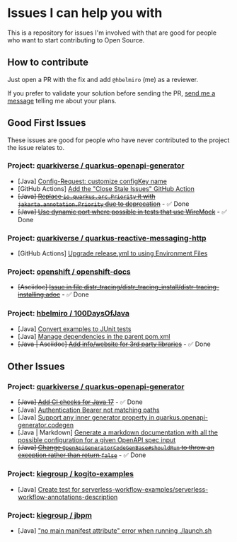 # Issues I can help you with

This is a repository for issues I'm involved with that are good for people who want to start contributing to Open Source.

## How to contribute

Just open a PR with the fix and add `@hbelmiro` (me) as a reviewer.

If you prefer to validate your solution before sending the PR, [send me a message](https://thegreatapi.com/social-media/) telling me about your plans.

## Good First Issues

These issues are good for people who have never contributed to the project the issue relates to.

### Project: [quarkiverse / quarkus-openapi-generator](https://github.com/quarkiverse/quarkus-openapi-generator)

* [Java] [Config-Request: customize configKey name](https://github.com/quarkiverse/quarkus-openapi-generator/issues/363)
* [GitHub Actions] [Add the "Close Stale Issues" GitHub Action](https://github.com/quarkiverse/quarkus-openapi-generator/issues/390)
* ~~[Java] [Replace `io.quarkus.arc.Priority` it with `jakarta.annotation.Priority` due to deprecation](https://github.com/quarkiverse/quarkus-openapi-generator/issues/272)~~ - ✅ Done
* ~~[Java] [Use dynamic port where possible in tests that use WireMock](https://github.com/quarkiverse/quarkus-openapi-generator/issues/180)~~ - ✅ Done

### Project: [quarkiverse / quarkus-reactive-messaging-http](https://github.com/quarkiverse/quarkus-reactive-messaging-http)

* [GitHub Actions] [Upgrade release.yml to using Environment Files](https://github.com/quarkiverse/quarkus-reactive-messaging-http/issues/180)

### Project: [openshift / openshift-docs](https://github.com/openshift/openshift-docs)

* ~~[Asciidoc] [Issue in file distr_tracing/distr_tracing_install/distr-tracing-installing.adoc](https://github.com/openshift/openshift-docs/issues/53021)~~ - ✅ Done

### Project: [hbelmiro / 100DaysOfJava](https://github.com/hbelmiro/100DaysOfJava)

* [Java] [Convert examples to JUnit tests](https://github.com/hbelmiro/100DaysOfJava/issues/6)
* [Java] [Manage dependencies in the parent pom.xml](https://github.com/hbelmiro/100DaysOfJava/issues/11)
* ~~[Java | Asciidoc] [Add info/website for 3rd party libraries](https://github.com/hbelmiro/100DaysOfJava/issues/2)~~ - ✅ Done

## Other Issues

### Project: [quarkiverse / quarkus-openapi-generator](https://github.com/quarkiverse/quarkus-openapi-generator) 

* ~~[Java] [Add CI checks for Java 17](https://github.com/quarkiverse/quarkus-openapi-generator/issues/312)~~ - ✅ Done
* [Java] [Authentication Bearer not matching paths](https://github.com/quarkiverse/quarkus-openapi-generator/issues/304)
* [Java] [Support any inner generator property in quarkus.openapi-generator.codegen](https://github.com/quarkiverse/quarkus-openapi-generator/issues/124)
* [Java | Markdown] [Generate a markdown documentation with all the possible configuration for a given OpenAPI spec input](https://github.com/quarkiverse/quarkus-openapi-generator/issues/57)
* ~~[Java] [Change `OpenApiGeneratorCodeGenBase#shouldRun` to throw an exception rather than return `false`](https://github.com/quarkiverse/quarkus-openapi-generator/issues/192)~~ - ✅ Done

### Project: [kiegroup / kogito-examples](https://github.com/kiegroup/kogito-examples)

* [Java] [Create test for serverless-workflow-examples/serverless-workflow-annotations-description](https://issues.redhat.com/browse/KOGITO-9032)

### Project: [kiegroup / jbpm](https://github.com/kiegroup/jbpm) 

* [Java] ["no main manifest attribute" error when running ./launch.sh](https://issues.redhat.com/browse/JBPM-10121)
